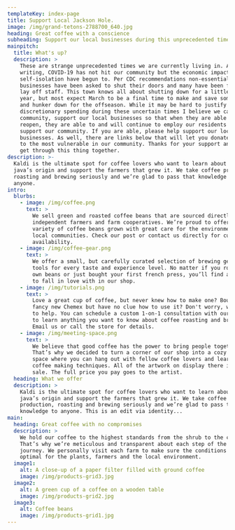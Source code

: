 ```yaml
---
templateKey: index-page
title: Support Local Jackson Hole.
image: /img/grand-tetons-2788700_640.jpg
heading: Great coffee with a conscience
subheading: Support our local businesses during this unprecedented time.
mainpitch:
  title: What's up?
  description: >
    These are strange unprecedented times we are currently living in. As of this
    writing, COVID-19 has not hit our community but the economic impacts of
    self-isolation have begun to. Per CDC recommendations non-essential
    businesses have been asked to shut their doors and many have been forced to
    lay off staff. This town knows all about shutting down for a little bit each
    year, but most expect March to be a final time to make and save some money
    and hunker down for the offseason. While it may be hard to justify
    discretionary spending during these uncertain times I believe we can, as a
    community, support our local businesses so that when they are able to
    reopen, they are able to and will continue to employ our residents and
    support our community. If you are able, please help support our local
    businesses. As well, there are links below that will let you donate directly
    to the most vulnerable in our community. Thanks for your support and let’s
    get through this thing together. 
description: >-
  Kaldi is the ultimate spot for coffee lovers who want to learn about their
  java’s origin and support the farmers that grew it. We take coffee production,
  roasting and brewing seriously and we’re glad to pass that knowledge to
  anyone.
intro:
  blurbs:
    - image: /img/coffee.png
      text: >
        We sell green and roasted coffee beans that are sourced directly from
        independent farmers and farm cooperatives. We’re proud to offer a
        variety of coffee beans grown with great care for the environment and
        local communities. Check our post or contact us directly for current
        availability.
    - image: /img/coffee-gear.png
      text: >
        We offer a small, but carefully curated selection of brewing gear and
        tools for every taste and experience level. No matter if you roast your
        own beans or just bought your first french press, you’ll find a gadget
        to fall in love with in our shop.
    - image: /img/tutorials.png
      text: >
        Love a great cup of coffee, but never knew how to make one? Bought a
        fancy new Chemex but have no clue how to use it? Don't worry, we’re here
        to help. You can schedule a custom 1-on-1 consultation with our baristas
        to learn anything you want to know about coffee roasting and brewing.
        Email us or call the store for details.
    - image: /img/meeting-space.png
      text: >
        We believe that good coffee has the power to bring people together.
        That’s why we decided to turn a corner of our shop into a cozy meeting
        space where you can hang out with fellow coffee lovers and learn about
        coffee making techniques. All of the artwork on display there is for
        sale. The full price you pay goes to the artist.
  heading: What we offer
  description: >
    Kaldi is the ultimate spot for coffee lovers who want to learn about their
    java’s origin and support the farmers that grew it. We take coffee
    production, roasting and brewing seriously and we’re glad to pass that
    knowledge to anyone. This is an edit via identity...
main:
  heading: Great coffee with no compromises
  description: >
    We hold our coffee to the highest standards from the shrub to the cup.
    That’s why we’re meticulous and transparent about each step of the coffee’s
    journey. We personally visit each farm to make sure the conditions are
    optimal for the plants, farmers and the local environment.
  image1:
    alt: A close-up of a paper filter filled with ground coffee
    image: /img/products-grid3.jpg
  image2:
    alt: A green cup of a coffee on a wooden table
    image: /img/products-grid2.jpg
  image3:
    alt: Coffee beans
    image: /img/products-grid1.jpg
---
```

